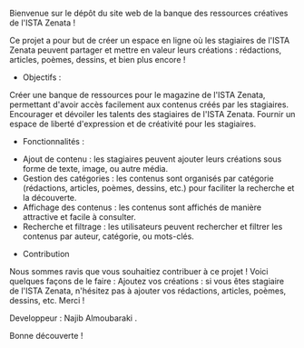 Bienvenue sur le dépôt du site web de la banque des ressources créatives de l'ISTA Zenata !

Ce projet a pour but de créer un espace en ligne où les stagiaires de l'ISTA Zenata peuvent partager et mettre en valeur leurs créations : rédactions, articles, poèmes, dessins, et bien plus encore !

- Objectifs :

Créer une banque de ressources pour le magazine de l'ISTA Zenata, permettant d'avoir accès facilement aux contenus créés par les stagiaires.
Encourager et dévoiler les talents des stagiaires de l'ISTA Zenata.
Fournir un espace de liberté d'expression et de créativité pour les stagiaires.

- Fonctionnalités :

* Ajout de contenu : les stagiaires peuvent ajouter leurs créations sous forme de texte, image, ou autre média.
* Gestion des catégories : les contenus sont organisés par catégorie (rédactions, articles, poèmes, dessins, etc.) pour faciliter la recherche et la découverte.
* Affichage des contenus : les contenus sont affichés de manière attractive et facile à consulter.
* Recherche et filtrage : les utilisateurs peuvent rechercher et filtrer les contenus par auteur, catégorie, ou mots-clés.

- Contribution

Nous sommes ravis que vous souhaitiez contribuer à ce projet ! Voici quelques façons de le faire :
Ajoutez vos créations : si vous êtes stagiaire de l'ISTA Zenata, n'hésitez pas à ajouter vos rédactions, articles, poèmes, dessins, etc.
Merci !

Developpeur : Najib Almoubaraki .

Bonne découverte !
